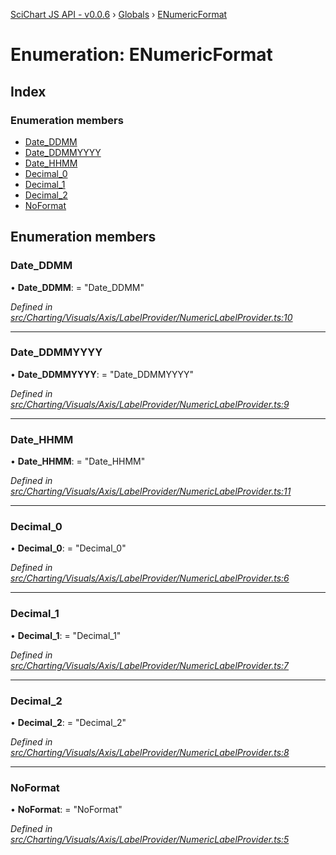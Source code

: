 [SciChart JS API - v0.0.6](../README.md) › [Globals](../globals.md) › [ENumericFormat](enumericformat.md)

# Enumeration: ENumericFormat

## Index

### Enumeration members

* [Date_DDMM](enumericformat.md#date_ddmm)
* [Date_DDMMYYYY](enumericformat.md#date_ddmmyyyy)
* [Date_HHMM](enumericformat.md#date_hhmm)
* [Decimal_0](enumericformat.md#decimal_0)
* [Decimal_1](enumericformat.md#decimal_1)
* [Decimal_2](enumericformat.md#decimal_2)
* [NoFormat](enumericformat.md#noformat)

## Enumeration members

###  Date_DDMM

• **Date_DDMM**: = "Date_DDMM"

*Defined in [src/Charting/Visuals/Axis/LabelProvider/NumericLabelProvider.ts:10](https://github.com/ABTSoftware/SciChart.Dev/blob/f6fba97af2/Web/src/SciChart/src/Charting/Visuals/Axis/LabelProvider/NumericLabelProvider.ts#L10)*

___

###  Date_DDMMYYYY

• **Date_DDMMYYYY**: = "Date_DDMMYYYY"

*Defined in [src/Charting/Visuals/Axis/LabelProvider/NumericLabelProvider.ts:9](https://github.com/ABTSoftware/SciChart.Dev/blob/f6fba97af2/Web/src/SciChart/src/Charting/Visuals/Axis/LabelProvider/NumericLabelProvider.ts#L9)*

___

###  Date_HHMM

• **Date_HHMM**: = "Date_HHMM"

*Defined in [src/Charting/Visuals/Axis/LabelProvider/NumericLabelProvider.ts:11](https://github.com/ABTSoftware/SciChart.Dev/blob/f6fba97af2/Web/src/SciChart/src/Charting/Visuals/Axis/LabelProvider/NumericLabelProvider.ts#L11)*

___

###  Decimal_0

• **Decimal_0**: = "Decimal_0"

*Defined in [src/Charting/Visuals/Axis/LabelProvider/NumericLabelProvider.ts:6](https://github.com/ABTSoftware/SciChart.Dev/blob/f6fba97af2/Web/src/SciChart/src/Charting/Visuals/Axis/LabelProvider/NumericLabelProvider.ts#L6)*

___

###  Decimal_1

• **Decimal_1**: = "Decimal_1"

*Defined in [src/Charting/Visuals/Axis/LabelProvider/NumericLabelProvider.ts:7](https://github.com/ABTSoftware/SciChart.Dev/blob/f6fba97af2/Web/src/SciChart/src/Charting/Visuals/Axis/LabelProvider/NumericLabelProvider.ts#L7)*

___

###  Decimal_2

• **Decimal_2**: = "Decimal_2"

*Defined in [src/Charting/Visuals/Axis/LabelProvider/NumericLabelProvider.ts:8](https://github.com/ABTSoftware/SciChart.Dev/blob/f6fba97af2/Web/src/SciChart/src/Charting/Visuals/Axis/LabelProvider/NumericLabelProvider.ts#L8)*

___

###  NoFormat

• **NoFormat**: = "NoFormat"

*Defined in [src/Charting/Visuals/Axis/LabelProvider/NumericLabelProvider.ts:5](https://github.com/ABTSoftware/SciChart.Dev/blob/f6fba97af2/Web/src/SciChart/src/Charting/Visuals/Axis/LabelProvider/NumericLabelProvider.ts#L5)*
